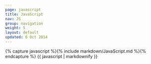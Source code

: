 ```yaml
---
page: javascript
title: JavaScript
nav: JS
group: navigation
weight: 5
layout: default
updated: 6 Oct 2014
---
```


<div class="docs-section">
		{% capture javascript %}{% include markdown/JavaScript.md %}{% endcapture %}
		{{ javascript | markdownify }}
</div>